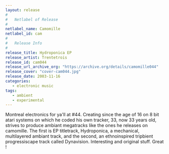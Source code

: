 ```yaml
---
layout: release
#
#   Netlabel of Release
#
netlabel_name: Camomille
netlabel_id: cam
#
#   Release Info
#
release_title: Hydroponica EP
release_artist: Trentetrois
release_id: cam044
release_url_archive_org: "https://archive.org/details/camomille044"
release_cover: "cover-cam044.jpg"
release_date: 2003-11-16
categories:
   - electronic music
tags:
   - ambient
   - experimental
---
```

Montreal electronics for ya'll at #44. Creating since the age of 16 on 8 bit atari systems on which he coded his own tracker, 33, now 33 years old, strives to produce ambiant megatracks like the ones he releases on camomille. The first is EP titletrack, Hydroponica, a mechanical, multilayered ambiant track, and the second, an ethnoinspired tripbient progressiscape track called Dynavision. Interesting and original stuff. Great !
